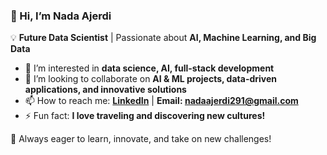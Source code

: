 ### 👋 Hi, I’m Nada Ajerdi
💡 **Future Data Scientist** | Passionate about **AI, Machine Learning, and Big Data**  

- 👀 I’m interested in **data science, AI, full-stack development**  
- 💞️ I’m looking to collaborate on **AI & ML projects, data-driven applications, and innovative solutions**  
- 📫 How to reach me: **[LinkedIn](https://www.linkedin.com/in/nada-ajerdi-b7b36a255/)** | **Email: nadaajerdi291@gmail.com**  
- ⚡ Fun fact: **I love traveling and discovering new cultures!**  

🚀 Always eager to learn, innovate, and take on new challenges!  
